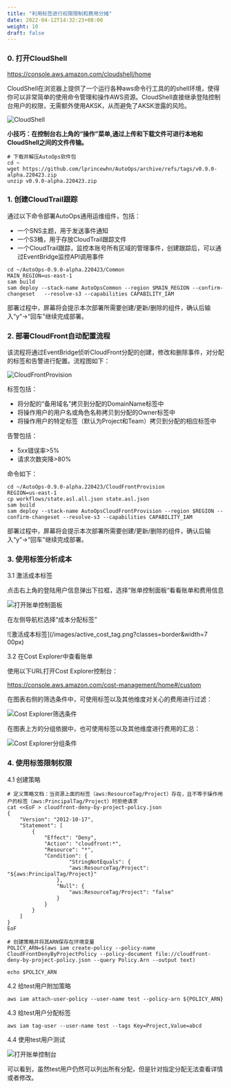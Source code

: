 ```yaml
---
title: "利用标签进行权限限制和费用分摊"
date: 2022-04-12T14:32:23+08:00
weight: 10
draft: false
---
```


### 0. 打开CloudShell

https://console.aws.amazon.com/cloudshell/home

CloudShell在浏览器上提供了一个运行各种aws命令行工具的的shell环境，使得你可以非常简单的使用命令管理和操作AWS资源。CloudShell直接继承登陆控制台用户的权限，无需额外使用AKSK，从而避免了AKSK泄露的风险。

![CloudShell](/images/cloudshell.png?classes=border)

**小技巧：在控制台右上角的“操作”菜单,通过上传和下载文件可进行本地和CloudShell之间的文件传输。**

    # 下载并解压AutoOps软件包
    cd ~
    wget https://github.com/lprincewhn/AutoOps/archive/refs/tags/v0.9.0-alpha.220423.zip
    unzip v0.9.0-alpha.220423.zip


### 1. 创建CloudTrail跟踪

通过以下命令部署AutoOps通用运维组件，包括：

- 一个SNS主题，用于发送事件通知
- 一个S3桶，用于存放CloudTrail跟踪文件
- 一个CloudTrail跟踪，监控本账号所有区域的管理事件，创建跟踪后，可以通过EventBridge监控API调用事件

```
cd ~/AutoOps-0.9.0-alpha.220423/Common  
MAIN_REGION=us-east-1
sam build
sam deploy --stack-name AutoOpsCommon --region $MAIN_REGION --confirm-changeset   --resolve-s3 --capabilities CAPABILITY_IAM
``` 

部署过程中，屏幕将会提示本次部署所需要创建/更新/删除的组件，确认后输入“y“->“回车”继续完成部署。

### 2. 部署CloudFront自动配置流程

该流程将通过EventBridge侦听CloudFront分配的创建，修改和删除事件，对分配的标签和告警进行配置。流程图如下：

![CloudFrontProvision](/images/CloudFrontProvision.png?classes=border)

标签包括：
- 将分配的“备用域名”拷贝到分配的DomainName标签中
- 将操作用户的用户名或角色名称拷贝到分配的Owner标签中
- 将操作用户的特定标签（默认为Project和Team）拷贝到分配的相应标签中

告警包括：
- 5xx错误率>5%
- 请求次数突降>80%

命令如下：

```
cd ~/AutoOps-0.9.0-alpha.220423/CloudFrontProvision
REGION=us-east-1
cp workflows/state.asl.all.json state.asl.json 
sam build
sam deploy --stack-name AutoOpsCloudFrontProvision --region $REGION --confirm-changeset --resolve-s3 --capabilities CAPABILITY_IAM
```

部署过程中，屏幕将会提示本次部署所需要创建/更新/删除的组件，确认后输入“y“->“回车”继续完成部署。

### 3. 使用标签分析成本

3.1 激活成本标签

点击右上角的登陆用户信息弹出下拉框，选择“账单控制面板“看看账单和费用信息

![打开账单控制面板](/images/billing_dashboard.png?classes=border&width=200px)

在左侧导航栏选择“成本分配标签”

![激活成本标签](/images/active_cost_tag.png?classes=border&width=7  00px)

3.2 在Cost Explorer中查看账单

使用以下URL打开Cost Explorer控制台：
    
https://console.aws.amazon.com/cost-management/home#/custom

在图表右侧的筛选条件中，可使用标签以及其他维度对关心的费用进行过滤：

![Cost Explorer筛选条件](/images/ce_filter.png?classes=border&width=200px)

在图表上方的分组依据中，也可使用标签以及其他维度进行费用的汇总：

![Cost Explorer分组条件](/images/ce_groupby.png?classes=border&width=600px)

### 4. 使用标签限制权限

4.1 创建策略
    
    # 定义策略文档：当资源上面的标签（aws:ResourceTag/Project）存在，且不等于操作用户的标签（aws:PrincipalTag/Project）时拒绝请求
    cat <<EoF > cloudfront-deny-by-project-policy.json
    {
        "Version": "2012-10-17",
        "Statement": [
            {
                "Effect": "Deny",
                "Action": "cloudfront:*",
                "Resource": "*",
                "Condition": {
                        "StringNotEquals": {
                        "aws:ResourceTag/Project": "${aws:PrincipalTag/Project}"
                    },
                    "Null": {
                        "aws:ResourceTag/Project": "false"
                    }
                }
            }
        ]
    }
    EoF

    # 创建策略并将其ARN保存在环境变量
    POLICY_ARN=$(aws iam create-policy --policy-name CloudFrontDenyByProjectPolicy --policy-document file://cloudfront-deny-by-project-policy.json --query Policy.Arn --output text)

    echo $POLICY_ARN

4.2 给test用户附加策略

    aws iam attach-user-policy --user-name test --policy-arn ${POLICY_ARN}

4.3 给test用户分配标签

    aws iam tag-user --user-name test --tags Key=Project,Value=abcd

4.4 使用test用户测试

![打开账单控制台](/images/cloufront_deny.png?classes=border)

可以看到，虽然test用户仍然可以列出所有分配，但是针对指定分配无法查看详情或者修改。



